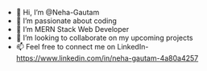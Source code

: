 - 👋 Hi, I’m @Neha-Gautam
- 👀 I’m passionate about coding
- 🌱 I’m  MERN Stack Web Developer
- 💞️ I’m looking to collaborate on my upcoming projects
- 📫 Feel free to connect me on LinkedIn- https://www.linkedin.com/in/neha-gautam-4a80a4257


